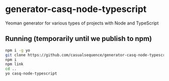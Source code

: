 # generator-casq-node-typescript
Yeoman generator for various types of projects with Node and TypeScript

## Running (temporarily until we publish to npm)
```sh
npm i -g yo
git clone https://github.com/casualsequence/generator-casq-node-typescript && cd generator-casq-node-typescript
npm i
npm link
cd ..
yo casq-node-typescript
```
